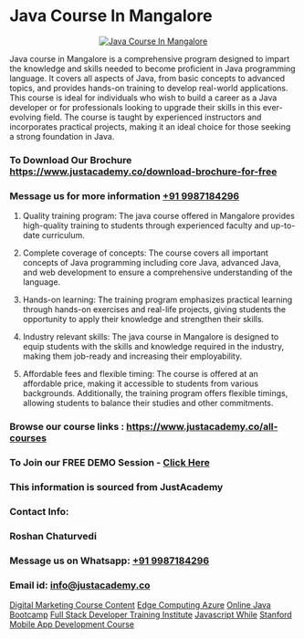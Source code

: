 # Java Course In Mangalore

<p align="center">
  <a href="https://justacademy.co/course-detail/core-java-training">
    <img src="https://justacademy.co/storage2/course_image/1677245426_course_image.webp" alt="Java Course In Mangalore">
  </a>
</p>


Java course in Mangalore is a comprehensive program designed to impart the knowledge and skills needed to become proficient in Java programming language. It covers all aspects of Java, from basic concepts to advanced topics, and provides hands-on training to develop real-world applications. This course is ideal for individuals who wish to build a career as a Java developer or for professionals looking to upgrade their skills in this ever-evolving field. The course is taught by experienced instructors and incorporates practical projects, making it an ideal choice for those seeking a strong foundation in Java.
### To Download Our Brochure https://www.justacademy.co/download-brochure-for-free
### Message us for more information [+91 9987184296](https://api.whatsapp.com/send?phone=919987184296)
1) Quality training program: The java course offered in Mangalore provides high-quality training to students through experienced faculty and up-to-date curriculum.

2) Complete coverage of concepts: The course covers all important concepts of Java programming including core Java, advanced Java, and web development to ensure a comprehensive understanding of the language.

3) Hands-on learning: The training program emphasizes practical learning through hands-on exercises and real-life projects, giving students the opportunity to apply their knowledge and strengthen their skills.

4) Industry relevant skills: The java course in Mangalore is designed to equip students with the skills and knowledge required in the industry, making them job-ready and increasing their employability.

5) Affordable fees and flexible timing: The course is offered at an affordable price, making it accessible to students from various backgrounds. Additionally, the training program offers flexible timings, allowing students to balance their studies and other commitments.

### Browse our course links : https://www.justacademy.co/all-courses 
### To Join our FREE DEMO Session - [Click Here](https://www.justacademy.co/register-for-course-demo)


### This information is sourced from JustAcademy
### Contact Info:
### Roshan Chaturvedi
### Message us on Whatsapp: [+91 9987184296](https://api.whatsapp.com/send?phone=919987184296)
### Email id: [info@justacademy.co](mailto:info@justacademy.co)
                    
[Digital Marketing Course Content](https://www.linkedin.com/pulse/digital-marketing-course-content-software-training-mountain-view-f7ljf?trackingId=5W30N2%2FKWIhfRfvssnhd3A%3D%3D&lipi=urn%3Ali%3Apage%3Ad_flagship3_company_admin%3BLLr0XlPoQRKsrZpjwzzNmQ%3D%3D)
[Edge Computing Azure](https://www.linkedin.com/pulse/edge-computing-azure-justacademy-sunnyvale-v9czc?trackingId=8reGLIBWeG9UgAitqUFpUg%3D%3D&lipi=urn%3Ali%3Apage%3Ad_flagship3_company_admin%3BJVVM%2Fef%2BR3WBKPYq3pagGw%3D%3D)
[Online Java Bootcamp](https://medium.com/@justacademytraining/online-java-bootcamp-84e32cbb587b)
[Full Stack Developer Training Institute](https://medium.com/@justacademytraining/full-stack-developer-training-institute-e82ade4dd5a1)
[Javascript While](https://justacademyin.github.io/Articles/Javascript-While)
[Stanford Mobile App Development Course](https://justacademyin.github.io/Articles/Stanford-Mobile-App-Development-Course)
